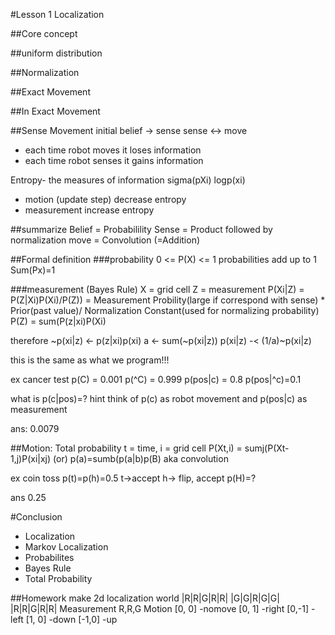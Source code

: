 #Lesson 1 Localization

##Core concept

##uniform distribution

##Normalization

##Exact Movement

##In Exact Movement

##Sense Movement
initial belief -> sense
sense <-> move 
* each time robot moves it loses information
* each time robot senses it gains information

Entropy- the measures of information sigma(pXi) logp(xi)
* motion (update step) decrease entropy
* measurement increase entropy

##summarize
Belief = Probabilility
Sense = Product followed by normalization
move = Convolution (=Addition)

##Formal definition
###probability
0 <= P(X) <= 1 probabilities add up to 1
Sum(Px)=1

###measurement
(Bayes Rule)
X = grid cell
Z = measurement
P(Xi|Z) = P(Z|Xi)P(Xi)/P(Z))
       = Measurement Probility(large if correspond with sense) * Prior(past value)/ Normalization Constant(used for normalizing probability)
P(Z) = sum(P(z|xi)P(Xi)

therefore
~p(xi|z) <- p(z|xi)p(xi)
a <- sum(~p(xi|z))
p(xi|z) -< (1/a)~p(xi|z)

this is the same as what we program!!!

ex cancer test
p(C) = 0.001
p(^C) = 0.999
p(pos|c) = 0.8
p(pos|^c)=0.1

what is p(c|pos)=?
hint think of p(c) as robot movement and p(pos|c) as measurement

ans: 0.0079

##Motion: Total probability
t = time, i = grid cell
P(Xt,i) = sumj(P(Xt-1,j)P(xi|xj)
(or)
p(a)=sumb(p(a|b)p(B)
aka convolution

ex coin toss
p(t)=p(h)=0.5
t->accept
h-> flip, accept
p(H)=?

ans 0.25

#Conclusion
* Localization
* Markov Localization
* Probabilites
* Bayes Rule
* Total Probability

##Homework make 2d localization
world
|R|R|G|R|R|
|G|G|R|G|G|
|R|R|G|R|R|
Measurement
R,R,G
Motion
[0, 0] -nomove
[0, 1] -right
[0,-1] -left
[1, 0] -down
[-1,0] -up
